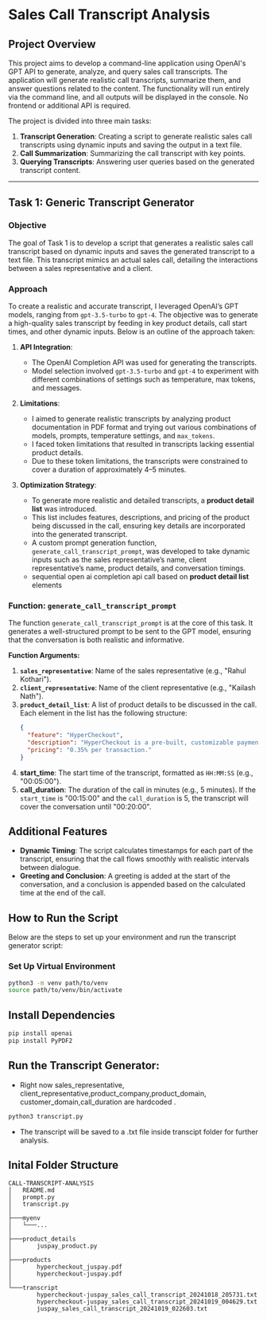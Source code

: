 # Sales Call Transcript Analysis

## Project Overview

This project aims to develop a command-line application using OpenAI's GPT API to generate, analyze, and query sales call transcripts. The application will generate realistic call transcripts, summarize them, and answer questions related to the content. The functionality will run entirely via the command line, and all outputs will be displayed in the console. No frontend or additional API is required.

The project is divided into three main tasks:
1. **Transcript Generation**: Creating a script to generate realistic sales call transcripts using dynamic inputs and saving the output in a text file.
2. **Call Summarization**: Summarizing the call transcript with key points.
3. **Querying Transcripts**: Answering user queries based on the generated transcript content.

---

## Task 1: Generic Transcript Generator

### Objective

The goal of Task 1 is to develop a script that generates a realistic sales call transcript based on dynamic inputs and saves the generated transcript to a text file. This transcript mimics an actual sales call, detailing the interactions between a sales representative and a client.

### Approach

To create a realistic and accurate transcript, I leveraged OpenAI’s GPT models, ranging from `gpt-3.5-turbo` to `gpt-4`. The objective was to generate a high-quality sales transcript by feeding in key product details, call start times, and other dynamic inputs. Below is an outline of the approach taken:

1. **API Integration**: 
    - The OpenAI Completion API was used for generating the transcripts. 
    - Model selection involved `gpt-3.5-turbo` and `gpt-4` to experiment with different combinations of settings such as temperature, max tokens, and messages.

2. **Limitations**:
    - I aimed to generate realistic transcripts by analyzing product documentation in PDF format and trying out various combinations of models, prompts, temperature settings, and `max_tokens`.
    - I faced token limitations that resulted in transcripts lacking essential product details.
    - Due to these token limitations, the transcripts were constrained to cover a duration of approximately 4–5 minutes.

3. **Optimization Strategy**:
    - To generate more realistic and detailed transcripts, a **product detail list** was introduced.
    - This list includes features, descriptions, and pricing of the product being discussed in the call, ensuring key details are incorporated into the generated transcript.
    - A custom prompt generation function, `generate_call_transcript_prompt`, was developed to take dynamic inputs such as the sales representative’s name, client representative’s name, product details, and conversation timings.
    - sequential open ai completion api call based on **product detail list** elements

### Function: `generate_call_transcript_prompt`

The function `generate_call_transcript_prompt` is at the core of this task. It generates a well-structured prompt to be sent to the GPT model, ensuring that the conversation is both realistic and informative.

**Function Arguments:**

1. **`sales_representative`**: Name of the sales representative (e.g., "Rahul Kothari").
2. **`client_representative`**: Name of the client representative (e.g., "Kailash Nath").
3. **`product_detail_list`**: A list of product details to be discussed in the call. Each element in the list has the following structure:
   ```json
   {
     "feature": "HyperCheckout",
     "description": "HyperCheckout is a pre-built, customizable payment page UI that allows businesses to effortlessly collect payments on their app or website. It supports multiple payment methods, including UPI, cards, net banking, and wallets. This product is designed for fast integration, offering a seamless payment experience with minimal development effort.",
     "pricing": "0.35% per transaction."
   }
4. **start_time**: The start time of the transcript, formatted as `HH:MM:SS` (e.g., "00:05:00").
5. **call_duration**: The duration of the call in minutes (e.g., 5 minutes). If the `start_time` is "00:15:00" and the `call_duration` is 5, the transcript will cover the conversation until "00:20:00".

## Additional Features

- **Dynamic Timing**: The script calculates timestamps for each part of the transcript, ensuring that the call flows smoothly with realistic intervals between dialogue.
- **Greeting and Conclusion**: A greeting is added at the start of the conversation, and a conclusion is appended based on the calculated time at the end of the call.

## How to Run the Script

Below are the steps to set up your environment and run the transcript generator script:

### Set Up Virtual Environment

```bash
python3 -m venv path/to/venv
source path/to/venv/bin/activate
```
## Install Dependencies
```bash
pip install openai
pip install PyPDF2
```

## Run the Transcript Generator:

- Right now sales_representative, client_representative,product_company,product_domain,  customer_domain,call_duration are hardcoded .
```bash
python3 transcript.py
```
- The transcript will be saved to a .txt file inside transcipt folder for further analysis.

## Inital Folder Structure
```
CALL-TRANSCRIPT-ANALYSIS
│   README.md
│   prompt.py
│   transcript.py
│
├───myenv
│   └───...
│   
├───product_details
│       juspay_product.py
│       
├───products
│       hypercheckout_juspay.pdf
│       hypercheckout-juspay.pdf
│       
└───transcript
        hypercheckout-juspay_sales_call_transcript_20241018_205731.txt
        hypercheckout-juspay_sales_call_transcript_20241019_004629.txt
        juspay_sales_call_transcript_20241019_022603.txt
```